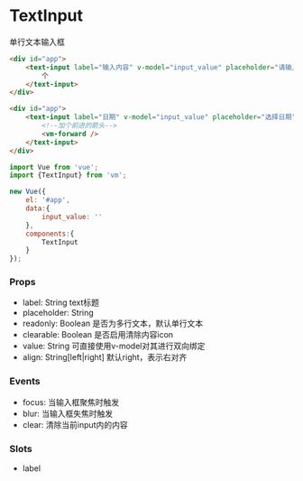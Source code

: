 TextInput
==================
单行文本输入框

```html
<div id="app">
    <text-input label="输入内容" v-model="input_value" placeholder="请输入购买数量">
    	个
    </text-input>
</div>
```

```html
<div id="app">
    <text-input label="日期" v-model="input_value" placeholder="选择日期">
    	<!--加个前进的箭头-->
    	<vm-forward />
    </text-input>
</div>
```

```js
import Vue from 'vue';
import {TextInput} from 'vm';

new Vue({
    el: '#app',
    data:{
        input_value: ''
    },
    components:{
        TextInput
    }
});
```

### Props

* label: String text标题
* placeholder: String 
* readonly: Boolean 是否为多行文本，默认单行文本
* clearable: Boolean 是否启用清除内容icon
* value: String 可直接使用v-model对其进行双向绑定
* align: String[left|right] 默认right，表示右对齐

### Events

* focus: 当输入框聚焦时触发
* blur: 当输入框失焦时触发
* clear: 清除当前input内的内容

### Slots

* label